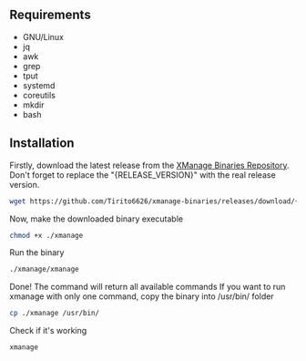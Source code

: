 ## Requirements
- GNU/Linux
- jq
- awk
- grep
- tput
- systemd 
- coreutils
- mkdir 
- bash

## Installation

Firstly, download the latest release from the [XManage Binaries Repository](https://github.com/Tirito6626/xmanage-binaries/releases). Don't forget to replace the "{RELEASE_VERSION}" with the real release version.
```bash
wget https://github.com/Tirito6626/xmanage-binaries/releases/download/{RELEASE_VERSION}/xmanage
```
Now, make the downloaded binary executable

```bash
chmod +x ./xmanage
```

Run the binary

```bash
./xmanage/xmanage
```

Done! The command will return all available commands
If you want to run xmanage with only one command, copy the binary into /usr/bin/ folder

```bash
cp ./xmanage /usr/bin/
```

Check if it's working

```bash
xmanage
```

